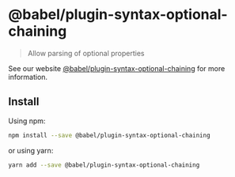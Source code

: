 # @babel/plugin-syntax-optional-chaining

> Allow parsing of optional properties

See our website [@babel/plugin-syntax-optional-chaining](https://new.babeljs.io/docs/en/next/babel-plugin-syntax-optional-chaining.html) for more information.

## Install

Using npm:

```sh
npm install --save @babel/plugin-syntax-optional-chaining
```

or using yarn:

```sh
yarn add --save @babel/plugin-syntax-optional-chaining
```
